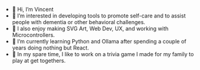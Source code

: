 - 👋 Hi, I’m Vincent 
- 👀 I’m interested in developing tools to promote self-care and to assist people with dementia or other behavioral challenges.  
- 🎨 I also enjoy making SVG Art, Web Dev, UX, and working with Microcontrollers.
- 🌱 I’m currently learning Python and Ollama after spending a couple of years doing nothing but React.
- 🧩 In my spare time, I like to work on a trivia game I made for my family to play at get togethers.

<!---
vpbasile/vpbasile is a ✨ special ✨ repository because its `README.md` (this file) appears on your GitHub profile.
You can click the Preview link to take a look at your changes.
--->
